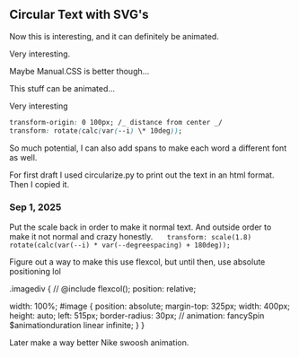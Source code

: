 ## Circular Text with SVG's

Now this is interesting, and it can definitely be animated.

Very interesting.

Maybe Manual.CSS is better though...

This stuff can be animated...

Very interesting

```css
transform-origin: 0 100px; /_ distance from center _/
transform: rotate(calc(var(--i) \* 10deg));

```

So much potential, I can also add spans to make each word a different font as well.

For first draft I used circularize.py to print out the text in an html format. Then I copied it.

### Sep 1, 2025

Put the scale back in order to make it normal text. And outside order to make it not normal and crazy honestly.
`   transform: scale(1.8) rotate(calc(var(--i) * var(--degreespacing) + 180deg));`

Figure out a way to make this use flexcol, but until then, use absolute positioning lol

.imagediv {
// @include flexcol();
position: relative;

width: 100%;
#image {
position: absolute;
margin-top: 325px;
width: 400px;
height: auto;
left: 515px;
border-radius: 30px;
// animation: fancySpin $animationduration linear infinite;
}
}

Later make a way better Nike swoosh animation.
